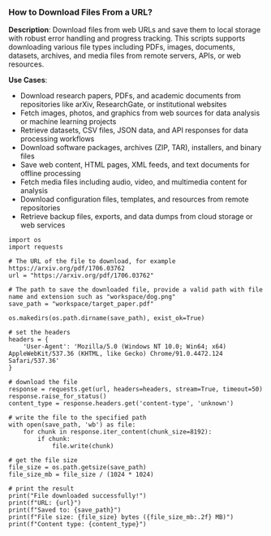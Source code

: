 ### How to Download Files From a URL?

**Description**: Download files from web URLs and save them to local storage with robust error handling and progress tracking. This scripts supports downloading various file types including PDFs, images, documents, datasets, archives, and media files from remote servers, APIs, or web resources.

**Use Cases**:
- Download research papers, PDFs, and academic documents from repositories like arXiv, ResearchGate, or institutional websites
- Fetch images, photos, and graphics from web sources for data analysis or machine learning projects
- Retrieve datasets, CSV files, JSON data, and API responses for data processing workflows
- Download software packages, archives (ZIP, TAR), installers, and binary files
- Save web content, HTML pages, XML feeds, and text documents for offline processing
- Fetch media files including audio, video, and multimedia content for analysis
- Download configuration files, templates, and resources from remote repositories
- Retrieve backup files, exports, and data dumps from cloud storage or web services

```
import os
import requests

# The URL of the file to download, for example https://arxiv.org/pdf/1706.03762
url = "https://arxiv.org/pdf/1706.03762"

# The path to save the downloaded file, provide a valid path with file name and extension such as "workspace/dog.png"
save_path = "workspace/target_paper.pdf"

os.makedirs(os.path.dirname(save_path), exist_ok=True)

# set the headers
headers = {
    'User-Agent': 'Mozilla/5.0 (Windows NT 10.0; Win64; x64) AppleWebKit/537.36 (KHTML, like Gecko) Chrome/91.0.4472.124 Safari/537.36'
}

# download the file
response = requests.get(url, headers=headers, stream=True, timeout=50)
response.raise_for_status()
content_type = response.headers.get('content-type', 'unknown')

# write the file to the specified path
with open(save_path, 'wb') as file:
    for chunk in response.iter_content(chunk_size=8192):
        if chunk:
            file.write(chunk)

# get the file size
file_size = os.path.getsize(save_path)
file_size_mb = file_size / (1024 * 1024)

# print the result
print("File downloaded successfully!")
print(f"URL: {url}")
print(f"Saved to: {save_path}")
print(f"File size: {file_size} bytes ({file_size_mb:.2f} MB)")
print(f"Content type: {content_type}")
```